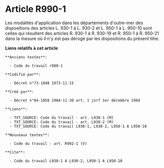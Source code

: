 # Article R990-1

Les modalités d'application dans les départements d'outre-mer des dispositions des articles L. 930-1 à L. 930-2 et L. 950-1 à
L. 950-10 sont celles qui résultent des articles R. 930-1 à R. 930-19 et R. 950-1 à R. 950-21 dans la mesure où il n'y est
pas dérogé par les dispositions du présent titre.

**Liens relatifs à cet article**

	**Anciens textes**:

	  - Code du travail r980-1

	**Codifié par**:

	  - Décret n°73-1048 1973-11-15

	**Créé par**:

	  - Décret n°84-1058 1984-11-30 art. 1 jorf 1er décembre 1984

	**Liens**:

	  - TXT_SOURCE: Code du travail - art. L930-1 (M)
	  - TXT_SOURCE: Code du travail - art. L930-2 (M)
	  - TXT_SOURCE: Code du travail L930-1, L930-2, L950-1 A L950-10

	**Nouveaux textes**:

	  - Code du travail - art. R992-1 (V)

	**Cite**:

	  - Code du travail L930-1 A L930-2, L950-1 A L950-10
